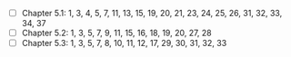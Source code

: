 - [ ] Chapter 5.1: 1, 3, 4, 5, 7, 11, 13, 15, 19, 20, 21, 23, 24, 25, 26, 31, 32, 33, 34, 37
- [ ] Chapter 5.2: 1, 3, 5, 7, 9, 11, 15, 16, 18, 19, 20, 27, 28
- [ ] Chapter 5.3: 1, 3, 5, 7, 8, 10, 11, 12, 17, 29, 30, 31, 32, 33